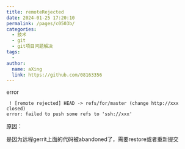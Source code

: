 ```yaml
---
title: remoteRejected
date: 2024-01-25 17:20:10
permalink: /pages/c0503b/
categories:
  - 技术
  - git
  - git项目问题解决
tags:
  - 
author: 
  name: aXing
  link: https://github.com/08163356
---
```


error

```
 ! [remote rejected] HEAD -> refs/for/master (change http://xxx closed)
error: failed to push some refs to 'ssh://xxx'
```

原因：

是因为远程gerrit上面的代码被abandoned了，需要restore或者重新提交<!-- more -->
